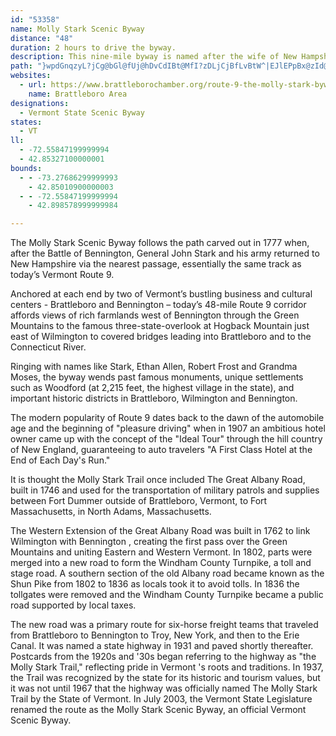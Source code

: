 ```yaml
---
id: "53358"
name: Molly Stark Scenic Byway
distance: "48"
duration: 2 hours to drive the byway.
description: This nine-mile byway is named after the wife of New Hampshire's General John Stark, the victor of the August 16, 1777 Battle of Bennington.
path: "}wpdGnqzyL?jCg@bGl@fUj@hDvCdIBt@MfI?zDLjCjBfLvBtW^|EJlEPpBx@zId@jDNfCHtCCfCRrIC|@[tCTlE_@zLiAfKg@zCkBnOsArIi@~B_CtH}AfEo@jAc@f@wIfF}AvA}DtBgPtHsAbBqCnEuApBcAfAyFrDs@p@oCzFwBfFaDxKk@hC}CzR_CvLsDhXIfA?rBTpBv@rDJfBExHTtQ_@tI?dBHrB?tAYpDw@`Dk@jBiKdUiFbNqAvEq@`DUzAIjDBdBz@tL|BpX@rAOnHpAjKCxEUlAgAfCkNlOgI~Li@jBk@fFaApFUzBOfDe@|AqBnE_@zAOdDH~ALl@~@rBbBdCdAxBhBrGXlCOlBaArCaA`EcCfEe@|AgDvVKtB@pGRrA^`AZ^r@^pD~@~@t@Rd@TbAHbCWrDKx@Yv@}@fAsCvBw@~@i@lA_AtDy@zDYjCOzCa@lPWfAa@|@uB`D}@rB_B`IU`BC~BHlA|BrJDvQNpC`FtM~@lAjAbArLjG|C~B|ErE~@pAn@xAd@`BrAxHb@~A~AhDh@|@pGzJ|BrCrC`CpKxGdAxAl@rBF~BKtAQv@gA~AkF|FoArC[pAOrC@zBR~B^`BrOv`@`JbSt@~CRdBNdB?tAIfBe@~D}CnNgC`K[pBCfENlB|@xDhFjNd@|AVdBNbBDhBEd^XrCZzAb@vAj@nA|DdGb@fA^jChAnKx@`Ed@|Ar@tA~@pAtGvHx@vAn@zBTpCAfBSdB_@`Bs@xAiDzFgH~KiAfAsA~@yAd@oMhCyAh@oA~@}@tAcA~COxA?zANxA^rAl@jAvJrNpC`DnVhSnA^pE^v@RnAx@j@j@b@x@xBtG|BdEzAxApElAhA`Ar@vA^`BDlAEdAyA~G_A`Ei@zAy@vAeAjA{At@yAXwJ~@}Af@oA|@iA~A}@zBe@fCyBnVBdBJ`B^~Ah@|A|@lA~QzOdAlBb@zAXdBJfB\\tZJjQEdBIfBYdBoB`J[lE@lEZ`Ex@~Dh@~ApE|Ih@|AXfBNrAZ`L?lE[lE{@`E{AxDw@rAkBxBaMzK_AjAy@rA}CfGsBxBiB~A_AhAq@vAk@fCMrBFjDn@|LDlEElOEdASrA_@`Ag@j@yFrDiAbAy@pAcFbMgAdEo@lDsArK_CbP_CvQwBdKe@zA}ClGiDlFwEfM_BlDc@zAObBI`BK`LSnE}ApKKbBDjERzDCj@SxAMj@w@rAsDtFiBjD}BtG}@`EQzDIhQHdBTdBpDrMbCdKpAlKl@fDpIzTbClH^~BN`BBdBCtKY~Du@`EoH|V[`BQdBCdBd@bMK~AiBhK]dEBxDJrAl@v]s@jV?rNOlB_@fCqFbT_@xBYfD_@xIUzAs@~B_AzAiB|AmA^sBFwLkAiAHqAZgAp@}@~@sFfJ}AzAeAp@iAf@qA\\}Gl@}EfA{LrEiEtBmCdBsMfK_FlEwUnVyA`CuAlDw@fEExBBxANdBxBnMlElN^lBh@fEVfGt@`FNpBDtAIrB_AzHIvBRhQI~Fi@tJi@bGU|ED|DNbCrBtJd@lDNxCBfFe@hRJ~EZrBX`ApFbNrAdFt@rFhAvRh@~CnAfEzHtPh@hBn@|CThCH|D\\br@O`FSjDu@`IWdBuDpRWrBErBHfGx@rGB`BGdB[lCcDtM_ArCy@fBc@x@wBjCcEdDyAfB[t@q@jBgA~F]lAmGpP_ApEo@tEmApG}CtIe@lBSrBErBDtBb@hEn@tFlA`E~AjD|G|Oh@fARRnBdGl@`AjDxD^~@f@p@bBxDxAzBxFrD\\f@x@rBrD~L`@lBh@hDNxGt@~D~ClLhBpExBhE|AlBxPvQpA|@tDnBfLpFfGfAtBfAfD~BvCr@|Fl@xAj@~AxAbAlBh@xBN~BE`D]lBOh@_BhCmFfH_@p@m@hBQdBSfF_@jCcDnIsCzMg@lDoA~NK`BFtBLdA\\lAf@vApChGn@|CHzCOlCSpAcFjMs@bD_@tD?~DNlBbEbUXrBB`CIpAc@zB]x@a@v@yArAw@Ry@Ay@Q{DsAkFmA{GeAqBMy@@wAJuCr@aDrAiAr@q@r@s@dAwFhOc@|@_B`C{LtLqN`LaCtBqErGoA|By@bCc@~CE`CBxATpC|D`Uj@lAdBnCxFxGzLfLbC`C|ClDbB~BnPdWtMnPnAvBjAzCp@vC^fDNtFmAla@KzHNfVPfFtE|ZdChRf@jBrCvHx@xCn@vCNfAPnGHjHbBl]^fLXlDtBhQ|@`MU|Ko@tSqElKsFbRgEpPqD~Pi@lB_HpMsA|DEr@T~B^xBRZNL^JxCGX^lDnO\\bD@hDOxf@DzHb@pNtAzRr@fFlEpSZ~Cp@nO~AhJ|BtSrCrQt@hIX`HXpv@TrG^jFdArJ|@jFt@dDbCnIdKzYh@zBXbCN`EIxBUhCw@dD{@pB"
websites:
  - url: https://www.brattleborochamber.org/route-9-the-molly-stark-byway/
    name: Brattleboro Area
designations:
  - Vermont State Scenic Byway
states:
  - VT
ll:
  - -72.55847199999994
  - 42.85327100000001
bounds:
  - - -73.27686299999993
    - 42.85010900000003
  - - -72.55847199999994
    - 42.898578999999984

---
```


The Molly Stark Scenic Byway follows the path carved out in 1777 when, after the Battle of Bennington, General John Stark and his army returned to New Hampshire via the nearest passage, essentially the same track as today’s Vermont Route 9.

Anchored at each end by two of Vermont’s bustling business and cultural centers - Brattleboro and Bennington – today’s 48-mile Route 9 corridor affords views of rich farmlands west of Bennington through the Green Mountains to the famous three-state-overlook at Hogback Mountain just east of Wilmington to covered bridges leading into Brattleboro and to the Connecticut River.

Ringing with names like Stark, Ethan Allen, Robert Frost and Grandma Moses, the byway wends past famous monuments, unique settlements such as Woodford (at 2,215 feet, the highest village in the state), and important historic districts in Brattleboro, Wilmington and Bennington.

The modern popularity of Route 9 dates back to the dawn of the automobile age and the beginning of "pleasure driving" when in 1907 an ambitious hotel owner came up with the concept of the "Ideal Tour" through the hill country of New England, guaranteeing to auto travelers "A First Class Hotel at the End of Each Day's Run."

It is thought the Molly Stark Trail once included The Great Albany Road, built in 1746 and used for the transportation of military patrols and supplies between Fort Dummer outside of Brattleboro, Vermont, to Fort Massachusetts, in North Adams, Massachusetts.

The Western Extension of the Great Albany Road was built in 1762 to link Wilmington with Bennington , creating the first pass over the Green Mountains and uniting Eastern and Western Vermont.  In 1802, parts were merged into a new road to form the Windham County Turnpike, a toll and stage road. A southern section of the old Albany road became known as the Shun Pike from 1802 to 1836 as locals took it to avoid tolls. In 1836 the tollgates were removed and the Windham County Turnpike became a public road supported by local taxes.

The new road was a primary route for six-horse freight teams that traveled from Brattleboro to Bennington to Troy, New York, and then to the Erie Canal. It was named a state highway in 1931 and paved shortly thereafter. Postcards from the 1920s and '30s began referring to the highway as "the Molly Stark Trail," reflecting pride in Vermont 's roots and traditions. In 1937, the Trail was recognized by the state for its historic and tourism values, but it was not until 1967 that the highway was officially named The Molly Stark Trail by the State of Vermont. In July 2003, the Vermont State Legislature renamed the route as the Molly Stark Scenic Byway, an official Vermont Scenic Byway.
